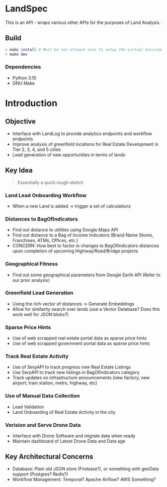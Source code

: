 # LandSpec
This is an API - wraps various other APIs for the purposes of Land Analysis.

## Build

```sh
> make install # Must be run atleast once to setup the virtual environment
> make dev
```

### Dependencies
- Python 3.10
- GNU Make

# Introduction
## Objective
- Interface with LandLog to provide analytics endpoints and workflow endpoints
- Improve analysis of greenfield locations for Real Estate Development in Tier 2, 3, 4, and 5 cities
- Lead generation of new opportunities in terms of lands

## Key Idea
> Essentially a quick rough sketch

### Land Lead Onboarding Workflow
- When a new Land is added -> trigger a set of calculations
### Distances to BagOfIndicators
- Find out distance to utilities using Google Maps API
- Find out distance to a Bag of Income Indicators (Brand Name Stores, Franchises, ATMs, Offices, etc.)
- CONCERN: How best to factor in changes to BagOfIndicators distances upon completion of upcoming Highway/Road/Bridge projects
### Geographical Fitness
- Find out some geographical parameters from Google Earth API (Refer to our prior analysis)
### Greenfield Lead Generation
- Using the rich vector of distances -> Generate Embeddings
- Allow for similarity search over lands (use a Vector Database? Does this work well for JSON blobs?)
### Sparse Price Hints
- Use of web scrapped real estate portal data as sparse price hints
- Use of web scrapped government portal data as sparse price hints
### Track Real Estate Activity
- Use of SerpAPI to track progress new Real Estate Listings
- Use SerpAPI to track new listings in BagOfIndicators category
- Track updates on infrastructure announcements (new factory, new airport, train station, metro, highway, etc)
### Use of Manual Data Collection
- Lead Validation
- Land Onboarding of Real Estate Activity in the city
### Verision and Serve Drone Data
- Interface with Drone Software and migrate data when ready
- Maintain dashboard of Latest Drone Data and Data age

## Key Architectural Concerns
- Database: Plain old JSON store (Firebase?), or something with geoData support (Postgres? Redis?)
- Workflow Management: Temporal? Apache Airflow? AWS Something?
